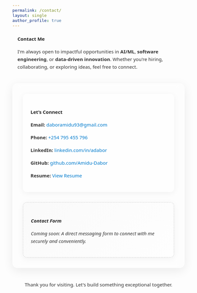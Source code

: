 ```yaml
---
permalink: /contact/
layout: single
author_profile: true
---
```


<style>
  body, h1, h2, p, li {
    font-family: 'Segoe UI', Roboto, Helvetica, Arial, sans-serif;
    font-size: 15px;
    color: #333;
    line-height: 1.6;
  }

  section {
    max-width: 1000px;
    margin: 0 auto 2.5rem auto;
    padding: 0 1rem;
  }

  .glass-card {
    display: flex;
    justify-content: space-between;
    gap: 2rem;
    backdrop-filter: blur(12px);
    background: rgba(255, 255, 255, 0.25);
    border: 1px solid rgba(255, 255, 255, 0.3);
    border-radius: 16px;
    box-shadow: 0 8px 32px rgba(0, 0, 0, 0.08);
    padding: 2rem;
    overflow: hidden;
    flex-wrap: wrap;
  }

  .glass-column {
    flex: 1 1 45%;
    background: rgba(255, 255, 255, 0.4);
    border-radius: 12px;
    padding: 1.5rem;
    box-shadow: 0 4px 20px rgba(0, 0, 0, 0.05);
  }

  h1, h2 {
    font-weight: 600;
    color: #222;
    margin-bottom: 1rem;
  }

  ul.contact-list {
    list-style: none;
    padding-left: 0;
  }

  ul.contact-list li {
    margin-bottom: 1rem;
  }

  .coming-soon {
    font-style: italic;
    background: linear-gradient(135deg, rgba(240, 240, 240, 0.3), rgba(255, 255, 255, 0.3));
    border: 1px dashed #ccc;
  }

  a {
    color: #007acc;
    text-decoration: none;
  }

  a:hover {
    text-decoration: underline;
  }

  @media (max-width: 768px) {
    .glass-column {
      flex: 1 1 100%;
    }
  }
</style>

<section>
  <h1>Contact Me</h1>
  <p>I'm always open to impactful opportunities in <strong>AI/ML</strong>, <strong>software engineering</strong>, or <strong>data-driven innovation</strong>. Whether you're hiring, collaborating, or exploring ideas, feel free to connect.</p>
</section>

<section class="glass-card">
  <!-- Left Column -->
  <div class="glass-column">
    <h2>Let’s Connect</h2>
    <ul class="contact-list">
      <li><strong>Email:</strong> <a href="mailto:daboramidu93@gmail.com">daboramidu93@gmail.com</a></li>
      <li><strong>Phone:</strong> <a href="tel:+254795455796">+254 795 455 796</a></li>
      <li><strong>LinkedIn:</strong> <a href="https://www.linkedin.com/in/adabor/" target="_blank">linkedin.com/in/adabor</a></li>
      <li><strong>GitHub:</strong> <a href="https://github.com/Amidu-Dabor" target="_blank">github.com/Amidu-Dabor</a></li>
      <li><strong>Resume:</strong> <a href="/resume/">View Resume</a></li>
    </ul>
  </div>

  <!-- Right Column -->
  <div class="glass-column coming-soon">
    <h2>Contact Form</h2>
    <p>Coming soon: A direct messaging form to connect with me securely and conveniently.</p>
  </div>
</section>

<section>
  <p style="text-align: center;">Thank you for visiting. Let's build something exceptional together.</p>
</section>
